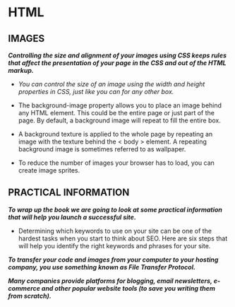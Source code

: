 # HTML


## IMAGES


***Controlling the size and alignment of your images using CSS keeps rules that affect the presentation of your page in the CSS and out of the HTML markup.***



* *You can control the size of an image using the width and height properties in CSS, just like you can for any other box.*


* The background-image property allows you to place an image behind any HTML element. This could be the entire page or just part of the page. By default, a background image will repeat to fill the entire box.



* A background texture is applied to the whole page by repeating an image with the texture behind the < body > element. A repeating background image is sometimes referred to as wallpaper.


* To reduce the number of images your browser has to load, you can create image sprites.




## PRACTICAL INFORMATION

***To wrap up the book we are going to look at some practical information that will help you launch a successful site.***



* Determining which keywords to use on your site can be one of the hardest tasks when you start to think about SEO. Here are six steps that will help you identify the right keywords and phrases for your site.



***To transfer your code and images from your computer to your hosting company, you use something known as File Transfer Protocol.***


***Many companies provide platforms for blogging, email newsletters, e-commerce and other popular website tools (to save you writing them from scratch).***
